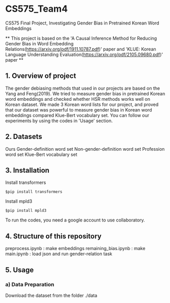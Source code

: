 # CS575_Team4
CS575 Final Project, Investigating Gender Bias in Pretrained Korean Word Embeddings

** This project is based on the 'A Causal Inference Method for Reducing Gender Bias in Word Embedding Relations(https://arxiv.org/pdf/1911.10787.pdf)' paper and 'KLUE: Korean Language Understanding Evaluation(https://arxiv.org/pdf/2105.09680.pdf)' paper **

## 1. Overview of project
The gender debiasing methods that used in our projects are based on the Yang and Feng(2019).
We tried to measure gender bias in pretrained Korean word embeddings and checked whether HSR methods works well on Korean dataset.
We made 3 Korean word lists for our project, and proved that our dataset was powerful to measure gender bias in Korean word embeddings compared Klue-Bert vocabulary set.
You can follow our experiments by using the codes in 'Usage' section.

## 2. Datasets
Ours
    Gender-definition word set
    Non-gender-definition word set
    Profession word set
Klue-Bert vocabulary set

## 3. Installation
Install transformers
    
    $pip install transformers
    
Install mpld3
    
    $pip install mpld3

To run the codes, you need a google account to use collaboratory.

## 4. Structure of this repository
preprocess.ipynb : make embeddings
remaining_bias.ipynb : make 
main.ipynb : load json and run gender-relation task

## 5. Usage
###    a) Data Preparation

Download the dataset from the folder ./data
